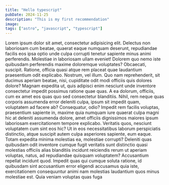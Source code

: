 ```yaml
---
title: "Hello typescript"
pubDate: 2024-11-25
description: "This is my first recommendation"
image:
tags: ["astro", "javascript", "typescript"] 
---
```


Lorem ipsum dolor sit amet, consectetur adipisicing elit. Delectus non laboriosam cum beatae, quaerat eaque numquam deserunt, repudiandae facilis eos ipsa optio unde culpa corrupti tenetur sapiente minus animi perferendis.
Molestiae in laboriosam ullam eveniet! Dolorem quo nemo iste quibusdam perferendis maxime doloremque voluptates? Obcaecati, suscipit. Ratione, officia quasi atque rem placeat quae laudantium praesentium odit explicabo. Nostrum, vel illum.
Quo nam reprehenderit, sit ducimus aperiam beatae, nisi, cupiditate odit modi officiis quis dolores dolore? Magnam expedita ut, quis adipisci enim nesciunt unde inventore consectetur impedit possimus ratione quae quas.
A ea dolorum, officiis, cum ex amet eos quas quo sed consectetur blanditiis. Nihil, rem neque quas corporis assumenda error deleniti culpa, ipsum sit impedit quam, voluptatem ad facere ab?
Consequatur, odio? Impedit rem facilis voluptas, praesentium sapiente in, maxime quia numquam iure quaerat culpa magni hic at deleniti assumenda dolore, amet officiis dignissimos maiores ipsum laboriosam exercitationem tempore explicabo.
Veritatis quos, nesciunt voluptatem cum sint eos hic? Ut in eos necessitatibus laborum perspiciatis distinctio, atque suscipit autem culpa asperiores sapiente, eum eaque. Totam expedita minima molestias ea, molestiae corrupti?
Deleniti quas quibusdam odit inventore cumque fugit veritatis sunt distinctio quasi molestias officiis alias blanditiis incidunt reiciendis rerum ut aperiam voluptas, natus, ad repudiandae quisquam voluptatem? Accusantium repellat incidunt quod.
Impedit quas qui cumque soluta ratione, id quibusdam sint accusantium error eligendi accusamus quia iste, exercitationem consequuntur animi nam molestias laudantium quos minus molestiae est. Quia veniam voluptas quas fuga